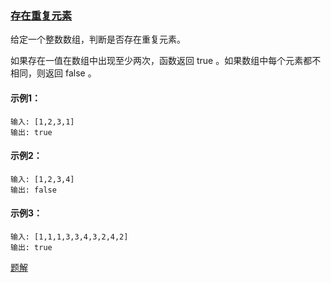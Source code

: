 ### [存在重复元素](https://leetcode-cn.com/problems/contains-duplicate/)

给定一个整数数组，判断是否存在重复元素。

如果存在一值在数组中出现至少两次，函数返回 true 。如果数组中每个元素都不相同，则返回 false 。

#### 示例1：
```
输入: [1,2,3,1]
输出: true
```

#### 示例2：
```
输入: [1,2,3,4]
输出: false
```

#### 示例3：
```
输入: [1,1,1,3,3,4,3,2,4,2]
输出: true
```
[题解](https://github.com/WavyPeng/happy-together/blob/main/algorithm/array/src/main/java/com/array/solution/ContainsDuplicate.java)
